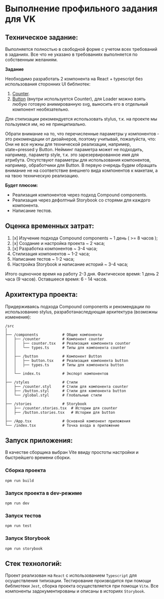 # Выполнение профильного задания для VK

## Техническое задание:

Выполняется полностью в свободной форме с учетом всех требований в заданиях. Все что не указано в требованиях выполняется по собственным желаниям.

**Задание**

Необходимо разработать 2 компонента на React + typescript без использования сторонних UI библиотек:

  1. [Counter](https://www.figma.com/design/2xkemfNPpM2xel9SWIWb77/%D0%A2%D0%B5%D1%81%D1%82%D0%BE%D0%B2%D0%BE%D0%B5-%D0%B7%D0%B0%D0%B4%D0%B0%D0%BD%D0%B8%D0%B5-%D0%BD%D0%B0-%D0%BA%D0%BE%D0%BC%D0%BF%D0%BE%D0%BD%D0%B5%D0%BD%D1%82%D1%8B?node-id=0-1&t=FNMQKNQZivyhvgI4-1).
  2. [Button](https://www.figma.com/design/2xkemfNPpM2xel9SWIWb77/%D0%A2%D0%B5%D1%81%D1%82%D0%BE%D0%B2%D0%BE%D0%B5-%D0%B7%D0%B0%D0%B4%D0%B0%D0%BD%D0%B8%D0%B5-%D0%BD%D0%B0-%D0%BA%D0%BE%D0%BC%D0%BF%D0%BE%D0%BD%D0%B5%D0%BD%D1%82%D1%8B?node-id=1-1418&t=FNMQKNQZivyhvgI4-1) (внутри используется Counter), для Loader можно взять любую готовую анимированную svg, выносить его в отдельный компонент необязательно.

Для стилизации рекомендуется использовать stylus, т.к. на проекте мы пользуемся им, но не принципиально.

Обрати внимание на то, что перечисленные параметры у компонентов - это рекомендации от дизайнеров, поэтому учитывай, пожалуйста, что:
Они не все нужны для технической реализации, например, state=pressed у Button.
Нейминг параметра может не подходить, например, параметр style, т.к. это зарезервированное имя для атрибута.
Отсутствуют параметры для использования компонентов, например, обработчики для Button.
В первую очередь будем обращать внимание не на соответствие внешнего вида компонентов к макетам, а на твою техническую реализацию.

**Будет плюсом:**
 - Реализация компонентов через подход Compound components.
 - Реализация через дефолтный Storybook со сторями для каждого компонента.
 - Написание тестов.

## Оценка временных затрат:

  1. [x] Изучение подхода Compound components ~ 1 день ( >= 8 часов ); 
  2. [x] Создание и настройка проекта ~ 2 часа;
  3. [x] Разработка компонентов ~ 3-4 часа;
  4. Стилизация компонентов ~ 1-2 часа;
  5. Написание тестов ~ 1-2 часа;
  6. Настройка Storybook и написание историй ~ 3-4 часа;

Итого оценочное время на работу 2-3 дня.
Фактическое время: 1 день 2 часа (9 часов).
Оставшееся время: 6 - 14 часов.

## Архитектура проекта:

Придерживаясь подхода Compound components и рекомендации по использованию stylus, разработанаследующая архитектура (возможны изменения):

```
/src
│
├── /components           # Общие компоненты
│   ├── /counter          # Компонент counter
│   │   ├── counter.tsx   # Реализация компонента counter
│   │   └── types.ts      # Типы для компонента counter
│   │
│   ├── /button           # Компонент Button
│   │   ├── button.tsx    # Реализация компонента button
│   │   ├── types.ts      # Типы для компонента button
│   │
│   └── index.ts          # Экспорт компонентов
│
├── /styles               # Стили
│   ├── /counter.styl     # Стили для компонента counter
│   ├── /button.styl      # Стили для компонента button
│   └── /global.styl      # Глобальные стили
│
├── /stories              # Storybook
│   ├── /counter.stories.tsx  # Истории для counter
│   ├── /button.stories.tsx   # Истории для button
│
├── /App.tsx              # Основной компонент приложения
└── /index.tsx            # Точка входа в приложение
```

## Запуск приложения:

В качестве сборщика выбран Vite ввиду простоты настройки и быстрейшего времени сборки.

### Сборка проекта
```
npm run build
```

### Запуск проекта в dev-режиме
```
npm run dev
```

### Запуск тестов
```
npm run test
```

### Запуск Storybook
```
npm run storybook
```

## Стек технологий:

Проект реализован на `React` с использованием `Typescript` для осуществления типизации.
Тестирование производится при помощи библиотеки `Jest`, сборка проекта осуществляется при помощи `Vite`. 
Все компоненты задокументированы и описаны в историях `Storybook`.
